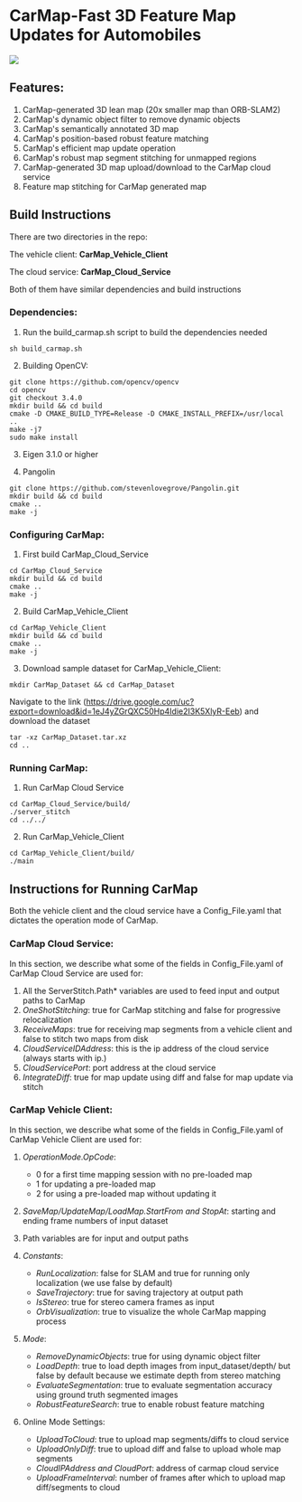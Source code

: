 # CarMap-Fast 3D Feature Map Updates for Automobiles

![](CarMap_Gif.gif)

## Features:
1. CarMap-generated 3D lean map (20x smaller map than ORB-SLAM2)
2. CarMap's dynamic object filter to remove dynamic objects
3. CarMap's semantically annotated 3D map
4. CarMap's position-based robust feature matching
5. CarMap's efficient map update operation
6. CarMap's robust map segment stitching for unmapped regions
7. CarMap-generated 3D map upload/download to the CarMap cloud service
8. Feature map stitching for CarMap generated map

## Build Instructions
There are two directories in the repo:

The vehicle client: **CarMap_Vehicle_Client**

The cloud service: **CarMap_Cloud_Service**

Both of them have similar dependencies and build instructions

### Dependencies:
1) Run the build_carmap.sh script to build the dependencies needed
```
sh build_carmap.sh
```

2) Building OpenCV:
```
git clone https://github.com/opencv/opencv
cd opencv
git checkout 3.4.0
mkdir build && cd build
cmake -D CMAKE_BUILD_TYPE=Release -D CMAKE_INSTALL_PREFIX=/usr/local ..
make -j7
sudo make install
```

3) Eigen 3.1.0 or higher

4) Pangolin
```
git clone https://github.com/stevenlovegrove/Pangolin.git
mkdir build && cd build
cmake ..
make -j
```

### Configuring CarMap:
1) First build CarMap_Cloud_Service
```
cd CarMap_Cloud_Service
mkdir build && cd build
cmake ..
make -j
```
2) Build CarMap_Vehicle_Client
```
cd CarMap_Vehicle_Client
mkdir build && cd build
cmake ..
make -j
```
3) Download sample dataset for CarMap_Vehicle_Client:
```
mkdir CarMap_Dataset && cd CarMap_Dataset
```
Navigate to the link (https://drive.google.com/uc?export=download&id=1eJ4yZGrQXC50Hp4Idie2I3K5XlyR-Eeb) and download the dataset
```
tar -xz CarMap_Dataset.tar.xz
cd ..
```
### Running CarMap:
1) Run CarMap Cloud Service
```
cd CarMap_Cloud_Service/build/
./server_stitch
cd ../../
```
2) Run CarMap_Vehicle_Client
```
cd CarMap_Vehicle_Client/build/
./main
```

## Instructions for Running CarMap
Both the vehicle client and the cloud service have a Config_File.yaml that dictates the operation mode of CarMap.

### CarMap Cloud Service:
In this section, we describe what some of the fields in Config_File.yaml of CarMap Cloud Service are used for:
1. All the ServerStitch.Path* variables are used to feed input and output paths to CarMap
2. *OneShotStitching*: true for CarMap stitching and false for progressive relocalization
3. *ReceiveMaps*: true for receiving map segments from a vehicle client and false to stitch two maps from disk
4. *CloudServiceIDAddress*: this is the ip address of the cloud service (always starts with ip.)
5. *CloudServicePort*: port address at the cloud service
6. *IntegrateDiff*: true for map update using diff and false for map update via stitch


### CarMap Vehicle Client:
In this section, we describe what some of the fields in Config_File.yaml of CarMap Vehicle Client are used for:
1. *OperationMode.OpCode*:
   * 0 for a first time mapping session with no pre-loaded map
   * 1 for updating a pre-loaded map
   * 2 for using a pre-loaded map without updating it
2. *SaveMap/UpdateMap/LoadMap.StartFrom and StopAt*: starting and ending frame numbers of input dataset
3. Path variables are for input and output paths
4. *Constants*:
   * *RunLocalization*: false for SLAM and true for running only localization (we use false by default)
   * *SaveTrajectory*: true for saving trajectory at output path
   * *IsStereo*: true for stereo camera frames as input
   * *OrbVisualization*: true to visualize the whole CarMap mapping process
5. *Mode*:
   * *RemoveDynamicObjects*: true for using dynamic object filter
   * *LoadDepth*: true to load depth images from input_dataset/depth/ but false by default because we estimate depth from stereo matching
   * *EvaluateSegmentation*: true to evaluate segmentation accuracy using ground truth segmented images
   * *RobustFeatureSearch*: true to enable robust feature matching
  
6. Online Mode Settings:
   * *UploadToCloud*: true to upload map segments/diffs to cloud service
   * *UploadOnlyDiff*: true to upload diff and false to upload whole map segments
   * *CloudIPAddress and CloudPort*: address of carmap cloud service
   * *UploadFrameInterval*: number of frames after which to upload map diff/segments to cloud


